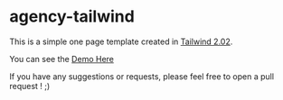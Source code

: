 # agency-tailwind

This is a simple one page template created in [Tailwind 2.02](tailwindcss.com). 

You can see the [Demo Here](https://themes.illustrationwebsites.com/themes/creativeagencydesign1/)

If you have any suggestions or requests, please feel free to open a pull request ! ;)
